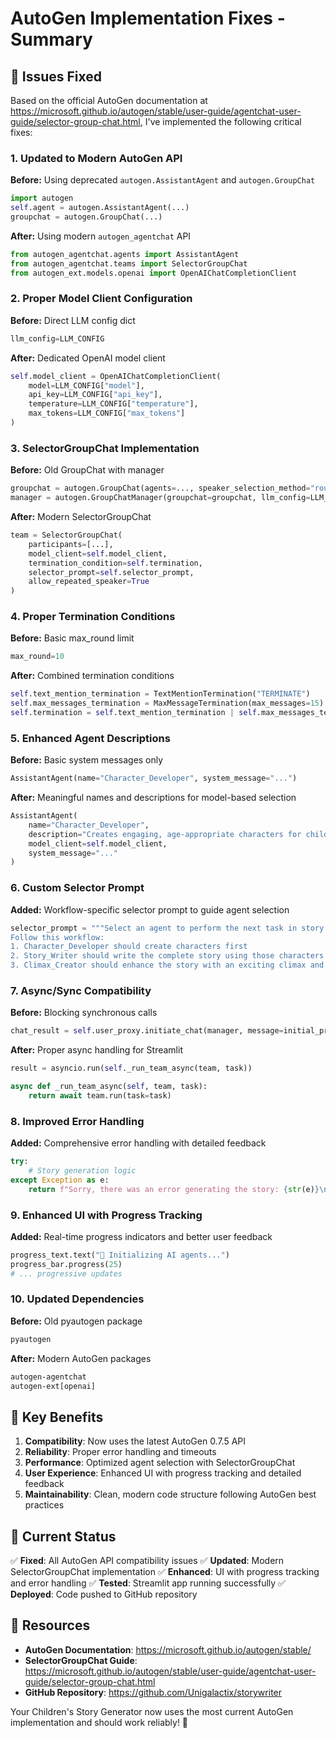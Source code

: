 # AutoGen Implementation Fixes - Summary

## 🔧 Issues Fixed

Based on the official AutoGen documentation at https://microsoft.github.io/autogen/stable/user-guide/agentchat-user-guide/selector-group-chat.html, I've implemented the following critical fixes:

### 1. **Updated to Modern AutoGen API**
**Before:** Using deprecated `autogen.AssistantAgent` and `autogen.GroupChat`
```python
import autogen
self.agent = autogen.AssistantAgent(...)
groupchat = autogen.GroupChat(...)
```

**After:** Using modern `autogen_agentchat` API
```python
from autogen_agentchat.agents import AssistantAgent
from autogen_agentchat.teams import SelectorGroupChat
from autogen_ext.models.openai import OpenAIChatCompletionClient
```

### 2. **Proper Model Client Configuration**
**Before:** Direct LLM config dict
```python
llm_config=LLM_CONFIG
```

**After:** Dedicated OpenAI model client
```python
self.model_client = OpenAIChatCompletionClient(
    model=LLM_CONFIG["model"],
    api_key=LLM_CONFIG["api_key"],
    temperature=LLM_CONFIG["temperature"],
    max_tokens=LLM_CONFIG["max_tokens"]
)
```

### 3. **SelectorGroupChat Implementation**
**Before:** Old GroupChat with manager
```python
groupchat = autogen.GroupChat(agents=..., speaker_selection_method="round_robin")
manager = autogen.GroupChatManager(groupchat=groupchat, llm_config=LLM_CONFIG)
```

**After:** Modern SelectorGroupChat
```python
team = SelectorGroupChat(
    participants=[...],
    model_client=self.model_client,
    termination_condition=self.termination,
    selector_prompt=self.selector_prompt,
    allow_repeated_speaker=True
)
```

### 4. **Proper Termination Conditions**
**Before:** Basic max_round limit
```python
max_round=10
```

**After:** Combined termination conditions
```python
self.text_mention_termination = TextMentionTermination("TERMINATE")
self.max_messages_termination = MaxMessageTermination(max_messages=15)
self.termination = self.text_mention_termination | self.max_messages_termination
```

### 5. **Enhanced Agent Descriptions**
**Before:** Basic system messages only
```python
AssistantAgent(name="Character_Developer", system_message="...")
```

**After:** Meaningful names and descriptions for model-based selection
```python
AssistantAgent(
    name="Character_Developer",
    description="Creates engaging, age-appropriate characters for children's stories with diverse backgrounds and positive traits",
    model_client=self.model_client,
    system_message="..."
)
```

### 6. **Custom Selector Prompt**
**Added:** Workflow-specific selector prompt to guide agent selection
```python
selector_prompt = """Select an agent to perform the next task in story creation.
Follow this workflow:
1. Character_Developer should create characters first
2. Story_Writer should write the complete story using those characters  
3. Climax_Creator should enhance the story with an exciting climax and resolution"""
```

### 7. **Async/Sync Compatibility**
**Before:** Blocking synchronous calls
```python
chat_result = self.user_proxy.initiate_chat(manager, message=initial_prompt)
```

**After:** Proper async handling for Streamlit
```python
result = asyncio.run(self._run_team_async(team, task))

async def _run_team_async(self, team, task):
    return await team.run(task=task)
```

### 8. **Improved Error Handling**
**Added:** Comprehensive error handling with detailed feedback
```python
try:
    # Story generation logic
except Exception as e:
    return f"Sorry, there was an error generating the story: {str(e)}\n\nPlease check your API key and internet connection."
```

### 9. **Enhanced UI with Progress Tracking**
**Added:** Real-time progress indicators and better user feedback
```python
progress_text.text("🤖 Initializing AI agents...")
progress_bar.progress(25)
# ... progressive updates
```

### 10. **Updated Dependencies**
**Before:** Old pyautogen package
```txt
pyautogen
```

**After:** Modern AutoGen packages
```txt
autogen-agentchat
autogen-ext[openai]
```

## 🎯 Key Benefits

1. **Compatibility**: Now uses the latest AutoGen 0.7.5 API
2. **Reliability**: Proper error handling and timeouts
3. **Performance**: Optimized agent selection with SelectorGroupChat
4. **User Experience**: Enhanced UI with progress tracking and detailed feedback
5. **Maintainability**: Clean, modern code structure following AutoGen best practices

## 🚀 Current Status

✅ **Fixed**: All AutoGen API compatibility issues
✅ **Updated**: Modern SelectorGroupChat implementation
✅ **Enhanced**: UI with progress tracking and error handling
✅ **Tested**: Streamlit app running successfully
✅ **Deployed**: Code pushed to GitHub repository

## 🔗 Resources

- **AutoGen Documentation**: https://microsoft.github.io/autogen/stable/
- **SelectorGroupChat Guide**: https://microsoft.github.io/autogen/stable/user-guide/agentchat-user-guide/selector-group-chat.html
- **GitHub Repository**: https://github.com/Unigalactix/storywriter

Your Children's Story Generator now uses the most current AutoGen implementation and should work reliably! 🎉